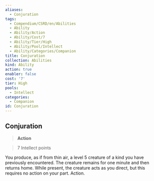 ```yaml
---
aliases:
  - Conjuration
tags:
  - Compendium/CSRD/en/Abilities
  - Ability
  - Ability/Action
  - Ability/Cost/7
  - Ability/Tier/High
  - Ability/Pool/Intellect
  - Ability/Categories/Companion
title: Conjuration
collection: Abilities
kind: Ability
action: true
enabler: false
cost: '7'
tier: High
pools:
  - Intellect
categories:
  - Companion
id: Conjuration
---
```

## Conjuration    
>**Action**    
>7 Intellect points  
    
You produce, as if from thin air, a level 5 creature of a kind you have previously encountered. The creature remains for one minute and then returns home. While present, the creature acts as you direct, but this requires no action on your part. Action.
